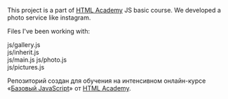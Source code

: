 This project is a part of [HTML Academy](https://htmlacademy.ru) JS basic course.
We developed a photo service like instagram.

Files I've been working with:

js/gallery.js  
js/inherit.js  
js/main.js 
js/photo.js  
js/pictures.js

Репозиторий создан для обучения на интенсивном онлайн-курсе «[Базовый JavaScript](https://htmlacademy.ru/js_intensive)» от [HTML Academy](https://htmlacademy.ru).